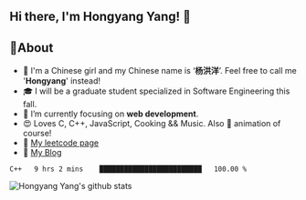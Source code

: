 ## Hi there, I'm Hongyang Yang! 👋

<!--

Here are some ideas to get you started:

- 🔭 I’m currently working on ...
- 🌱 I’m currently learning ...
- 👯 I’m looking to collaborate on ...
- 🤔 I’m looking for help with ...
- 💬 Ask me about ...
- 📫 How to reach me: ...
- 😄 Pronouns: ...
- ⚡ Fun fact: ...d
-->
## 🚀About
* 👩 I'm a Chinese girl and my Chinese name is ‘**杨洪洋**’. Feel free to call me '**Hongyang**' instead!
* 🎓 I will be a graduate student specialized in Software Engineering this fall.
* 👀 I’m currently focusing on **web development**.
* 😍 Loves C, C++, JavaScript, Cooking && Music. Also 💖 animation of course!
* 📒 [My leetcode page](https://leetcode-cn.com/u/hongyang-yang/)
* 📓 [My Blog](https://yanghongyang.github.io/)


<!--START_SECTION:waka-->
```text
C++   9 hrs 2 mins    █████████████████████████   100.00 %
```
<!--END_SECTION:waka-->

![Hongyang Yang's github stats](https://github-readme-stats.vercel.app/api?username=yanghongyang&show_icons=true&title_color=fff&icon_color=018eff&text_color=ECECEC&bg_color=000000)
